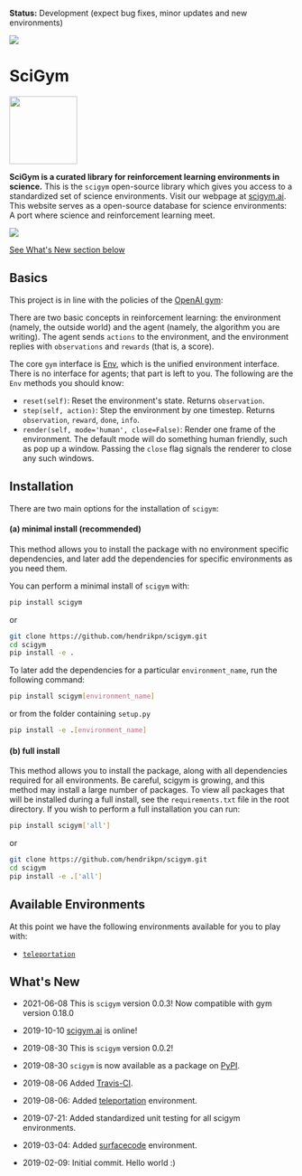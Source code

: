**Status:** Development (expect bug fixes, minor updates and new
environments)

<a href="https://unitary.fund/">
    <img src="https://img.shields.io/badge/Supported%20By-UNITARY%20FUND-brightgreen.svg?style=for-the-badge"
    />
</a>

# SciGym

<a href="https://www.scigym.net">
    <img src="https://raw.githubusercontent.com/HendrikPN/scigym/master/assets/scigym-logo.png" width="120px" align="bottom"
    />
</a>

**SciGym is a curated library for reinforcement learning environments in science.**
This is the `scigym` open-source library which gives you access to a standardized set of science environments.
Visit our webpage at [scigym.ai]. This website serves as a open-source database for science environments: A port where science and reinforcement learning meet.

<a href="https://travis-ci.org/HendrikPN/scigym">
    <img src="https://travis-ci.org/HendrikPN/scigym.svg?branch=master" align="bottom"
    />
</a>

[See What's New section below](#whats-new)

## Basics

This project is in line with the policies of the [OpenAI gym]:

There are two basic concepts in reinforcement learning: the environment
(namely, the outside world) and the agent (namely, the algorithm you are
writing). The agent sends `actions` to the environment, and
the environment replies with `observations` and
`rewards` (that is, a score).

The core `gym` interface is [Env], which is the unified
environment interface. There is no interface for agents; that part is
left to you. The following are the `Env` methods you should know:

* `reset(self)`: Reset the environment's state. Returns `observation`.
* `step(self, action)`: Step the environment by one timestep. Returns `observation`, `reward`, `done`, `info`.
* `render(self, mode='human', close=False)`: Render one frame of the environment. The default mode will do something human friendly, such as pop up a window. Passing the `close` flag signals the renderer to close any such windows.

## Installation

There are two main options for the installation of `scigym`:

#### (a) minimal install (recommended)

This method allows you to install the package with no environment specific dependencies, and later add the dependencies for specific environments as you need them.

You can perform a minimal install of `scigym` with:

  ```sh
  pip install scigym
  ```
or
  ```sh
  git clone https://github.com/hendrikpn/scigym.git
  cd scigym
  pip install -e .
  ```

To later add the dependencies for a particular `environment_name`, run the following command:

  ```sh
  pip install scigym[environment_name]
  ```
or from the folder containing `setup.py`
  ```sh
  pip install -e .[environment_name]
  ```

#### (b) full install

This method allows you to install the package, along with all dependencies required for all environments. Be careful, scigym is growing, and this method may install a large number of packages. To view all packages that will be installed during a full install, see the `requirements.txt` file in the root directory. If you wish to perform a full installation you can run:

  ```sh
  pip install scigym['all']
  ```
or
  ```sh
  git clone https://github.com/hendrikpn/scigym.git
  cd scigym
  pip install -e .['all']
  ```

## Available Environments

At this point we have the following environments available for you to play with:

- [`teleportation`](https://github.com/HendrikPN/scigym/tree/master/scigym/envs/quantum_physics/quantum_computing/teleportation)

## What's New

- 2021-06-08 This is `scigym` version 0.0.3! Now compatible with gym version 0.18.0
- 2019-10-10 [scigym.ai] is online!
- 2019-08-30 This is `scigym` version 0.0.2!
- 2019-08-30 `scigym` is now available as a package on [PyPI](https://pypi.org/project/scigym/).
- 2019-08-06 Added [Travis-CI](https://travis-ci.org/HendrikPN/scigym).
- 2019-08-06: Added [teleportation](https://github.com/HendrikPN/scigym/tree/master/scigym/envs/quantum_physics/quantum_computing/teleportation) environment.
- 2019-07-21: Added standardized unit testing for all scigym environments.
- 2019-03-04: Added <a href="https://github.com/R-Sweke/gym-surfacecode">surfacecode</a> environment.
- 2019-02-09: Initial commit. Hello world :)

  [image]: https://img.shields.io/badge/Supported%20By-UNITARY%20FUND-brightgreen.svg?style=for-the-badge
  [OpenAI gym]: https://github.com/openai/gym
  [scigym.ai]: https://www.scigym.net
  [Env]: https://github.com/openai/gym/blob/master/gym/core.py
